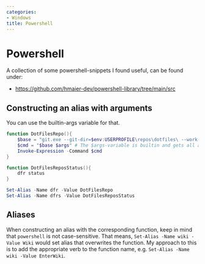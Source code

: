 ```yaml
---
categories:
- Windows
title: Powershell
---
```


# Powershell
A collection of some powershell-snippets I found useful, can be found under:

- https://github.com/hmaier-dev/powershell-library/tree/main/src

## Constructing an alias with arguments

You can use the builtin-args variable for that.

```powershell
function DotFilesRepo(){
	$base = "git.exe --git-dir=$env:USERPROFILE\repos\dotfiles\ --work-tree=$env:USERPROFILE"
	$cmd = "$base $args" # The $args-variable is builtin and gets all arguments. Discoverd by accident.
	Invoke-Expression -Command $cmd
}

function DotFilesReposStatus(){
    dfr status
}

Set-Alias -Name dfr -Value DotFilesRepo
Set-Alias -Name dfrs -Value DotFilesReposStatus
```

## Aliases

When constructing an alias with the corresponding function, keep in mind that `powershell` is not case-sensitive.
That means, `Set-Alias -Name wiki -Value Wiki` would set alias that overwrites the function.
My approach to this is to add the appropriate verb to the function name, e.g. `Set-Alias -Name wiki -Value EnterWiki`.


